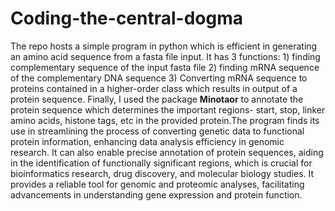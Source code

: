 # Coding-the-central-dogma
The repo hosts a simple program in python which is efficient in generating an amino acid sequence from a fasta file input. It has 3 functions: 1) finding complementary sequence of the input fasta file 2) finding mRNA sequence of the complementary DNA sequence 3) Converting mRNA sequence to proteins contained in a higher-order class which results in output of a protein sequence. Finally, I used the package **Minotaor** to annotate the protein sequence which determines the important regions- start, stop, linker amino acids, histone tags, etc in the provided protein.The program finds its use in streamlining the process of converting genetic data to functional protein information, enhancing data analysis efficiency in genomic research. It can also enable precise annotation of protein sequences, aiding in the identification of functionally significant regions, which is crucial for bioinformatics research, drug discovery, and molecular biology studies. It provides a reliable tool for genomic and proteomic analyses, facilitating advancements in understanding gene expression and protein function.   
